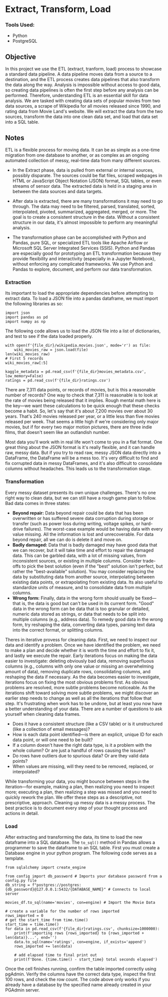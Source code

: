 # Extract, Transform, Load

### Tools Used:
- Python
- PostgreSQL

## Objective
In this project we use the ETL (extract, tranform, load) process to showcase a standard data pipeline.  A data pipeline moves data from a source to a destination, and the ETL process creates data pipelines that also transform the data along the way. Analysis is impossible without access to good data, so creating data pipelines is often the first step before any analysis can be performed. Therefore, understanding ETL is an essential skill for data analysis. We are tasked with creating data sets of popular movies from two data sources, a scrape of Wikipedia for all movies released since 1990, and rating data from Movie Land's website. We will extract the data from the two sources, transform the data into one clean data set, and load that data set into a SQL table.



## Notes

ETL is a flexible process for moving data. It can be as simple as a one-time migration from one database to another, or as complex as an ongoing automated collection of messy, real-time data from many different sources.

- In the Extract phase, data is pulled from external or internal sources, possibly disparate. The sources could be flat files, scraped webpages in HTML or JavaScript Object Notation (JSON) format, SQL tables, or even streams of sensor data. The extracted data is held in a staging area in between the data sources and data targets.

- After data is extracted, there are many transformations it may need to go through. The data may need to be filtered, parsed, translated, sorted, interpolated, pivoted, summarized, aggregated, merged, or more. The goal is to create a consistent structure in the data. Without a consistent structure in our data, it's almost impossible to perform any meaningful analysis.

- The transformation phase can be accomplished with Python and Pandas, pure SQL, or specialized ETL tools like Apache Airflow or Microsoft SQL Server Integrated Services (SSIS). Python and Pandas are especially good for prototyping an ETL transformation because they provide flexibility and interactivity (especially in a Jupyter Notebook), without enforcing any complicated frameworks. We use Python and Pandas to explore, document, and perform our data transformation.

### Extraction  
Its important to load the appropriate dependencies before attempting to extract data. To load a JSON file into a pandas dataframe, we must import the following libraries as so:  
```
import json
import pandas as pd
import numpy as np
```  
The following code allows us to load the JSON file into a list of dictionaries, and test to see if the data loaded properly.  
```
with open(f'{file_dir}/wikipedia.movies.json', mode='r') as file:
    wiki_movies_raw = json.load(file)
len(wiki_movies_raw)
# First 5 records
wiki_movies_raw[:5]

kaggle_metadata = pd.read_csv(f'{file_dir}movies_metadata.csv', low_memory=False)
ratings = pd.read_csv(f'{file_dir}ratings.csv')
```  
There are 7,311 data points, or records of movies, but is this a reasonable number of records? One way to check that 7,311 is reasonable is to look at the rate of movies being released that it implies. Rough mental math here is the key—we want these calculations to be quick enough that these checks become a habit. So, let's say that it's about 7,200 movies over about 30 years. That's 240 movies released per year, or a little less than five movies released per week. That seems a little high if we're considering only major movies, but if for every two major motion pictures, there are three indie films, that doesn't seem like an outlandish number.  

Most data you'll work with in real life won't come to you in a flat format. One great thing about the JSON format is it's really flexible, and it can handle raw, messy data. But if you try to read raw, messy JSON data directly into a DataFrame, the DataFrame will be a mess too. It's very difficult to find and fix corrupted data in messy DataFrames, and it's also difficult to consolidate columns without headaches. This leads us to the transformation stage.

### Transformation  
Every messy dataset presents its own unique challenges. There's no one right way to clean data, but we can still have a rough game plan to follow. Bad data comes in three states:

- **Beyond repair:** Data beyond repair could be data that has been overwritten or has suffered severe data corruption during storage or transfer (such as power loss during writing, voltage spikes, or hard-drive failures). The worst-case example would be having data with every value missing. All the information is lost and unrecoverable. For data beyond repair, all we can do is delete it and move on.  
- **Badly damaged:** Data that is badly damaged may have good data that we can recover, but it will take time and effort to repair the damaged data. This can be garbled data, with a lot of missing values, from inconsistent sources, or existing in multiple columns. Consider trade-offs to pick the best solution (even if the "best" solution isn't perfect, but rather the "best-available" solution). You may consider replacing the data by substituting data from another source, interpolating between existing data points, or extrapolating from existing data. Its also useful to standardize units of measure, and to consolidate data from multiple columns.  
- **Wrong form:** Finally, data in the wrong form should usually be fixed—that is, the data is good but can't be used in its current form. "Good" data in the wrong form can be data that is too granular or detailed, numeric data stored as strings, or data that needs to be split into multiple columns (e.g., address data). To remedy good data in the wrong form, try reshaping the data, converting data types, parsing text data into the correct format, or splitting columns.

Theres in iterative provess for cleaning data. First, we need to inspect our data and identify a problem. Once we have identified the problem, we need to make a plan and decide whether it is worth the time and effort to fix it, and lastly we execute the repair. Early iterations focus on making the data easier to investigate: deleting obviously bad data, removing superfluous columns (e.g., columns with only one value or missing an overwhelming amount of data), removing duplicate rows, consolidating columns, and reshaping the data if necessary. As the data becomes easier to investigate, iterations focus on fixing the most obvious problems first. As obvious problems are resolved, more subtle problems become noticeable. As the iterations shift toward solving more subtle problems, we might discover an earlier step needs to change as well as all the iterations that follow that step. It's frustrating when work has to be undone, but at least you now have a better understanding of your data. There are a number of questions to ask yourself when cleaning data frames.

- Does it have a consistent structure (like a CSV table) or is it unstructured (like a collection of email messages)?  
- How is each data point identified—is there an explicit, unique ID for each data point, or will one need to be built?  
- If a column doesn't have the right data type, is it a problem with the whole column? Or are just a handful of rows causing the issues?  
- Do rows have outliers due to spurious data? Or are they valid data points?  
- When values are missing, will they need to be removed, replaced, or interpolated?  

While transforming your data, you might bounce between steps in the iteration—for example, making a plan, then realizing you need to inspect more; executing a plan, then realizing a step was missed and you need to quickly rework the plan. We offer these steps as a descriptive, not prescriptive, approach. Cleaning up messy data is a messy process. The best practice is to document every step of your thought process and actions in detail.

### Load  
After extracting and transforming the data, its time to load the new dataframe into a SQL database. The `to_sql()` method in Pandas allows a programmer to save the dataframe to an SQL table. First you must create a Database engine in your python program. The following code serves as a template.  
```
from sqlalchemy import create_engine

from config import db_password # Imports your database password from a config.py file
db_string = f"postgres://postgres:{db_password}@127.0.0.1:5432/{DATABASE_NAME}" # Connects to local server

movies_df.to_sql(name='movies', con=engine) # Import the Movie Data

# create a variable for the number of rows imported
rows_imported = 0
# get the start_time from time.time()
start_time = time.time()
for data in pd.read_csv(f'{file_dir}ratings.csv', chunksize=1000000):
    print(f'importing rows {rows_imported} to {rows_imported + len(data)}...', end='')
    data.to_sql(name='ratings', con=engine, if_exists='append')
    rows_imported += len(data)

    # add elapsed time to final print out
    print(f'Done. {time.time() - start_time} total seconds elapsed')
```  
Once the cell finishes running, confirm the table imported correctly using pgAdmin. Verify the columns have the correct data type, inspect the first 100 rows, and check the row count. The code above only works if you already have a database by the specified name already created in your PGAdmin server.
